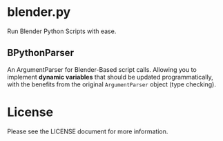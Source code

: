 # blender.py
Run Blender Python Scripts with ease.

## BPythonParser
An ArgumentParser for Blender-Based script calls. Allowing you to implement **dynamic variables** that should be updated programmatically, with the benefits from the original `ArgumentParser` object (type checking).
# License
Please see the LICENSE document for more information.
